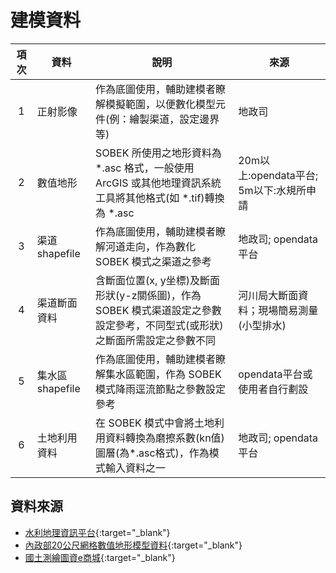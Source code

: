 # 建模資料

| 項次  | 資料            | 說明                                                                                                                       | 來源                                     |
| :---: | --------------- | -------------------------------------------------------------------------------------------------------------------------- | ---------------------------------------- |
|   1   | 正射影像        | 作為底圖使用，輔助建模者瞭解模擬範圍，以便數化模型元件(例：繪製渠道，設定邊界等)                                           | 地政司                                   |
|   2   | 數值地形        | SOBEK 所使用之地形資料為 \*.asc 格式，一般使用 ArcGIS 或其他地理資訊系統工具將其他格式(如 \*.tif)轉換為 \*.asc             | 20m以上:opendata平台; 5m以下:水規所申請  |
|   3   | 渠道shapefile   | 作為底圖使用，輔助建模者瞭解河道走向，作為數化 SOBEK 模式之渠道之參考                                                      | 地政司; opendata平台                     |
|   4   | 渠道斷面資料    | 含斷面位置(x, y坐標)及斷面形狀(y-z關係圖)，作為 SOBEK 模式渠道設定之參數設定參考，不同型式(或形狀)之斷面所需設定之參數不同 | 河川局大斷面資料；現場簡易測量(小型排水) |
|   5   | 集水區shapefile | 作為底圖使用，輔助建模者瞭解集水區範圍，作為 SOBEK 模式降雨逕流節點之參數設定參考                                          | opendata平台或使用者自行劃設             |
|   6   | 土地利用資料    | 在 SOBEK 模式中會將土地利用資料轉換為磨擦系數(kn值)圖層(為*.asc格式)，作為模式輸入資料之一                                 | 地政司; opendata平台                     |

## 資料來源
* [水利地理資訊平台](https://gic.wra.gov.tw/gis/){:target="_blank"}
* [內政部20公尺網格數值地形模型資料](https://data.gov.tw/dataset/35430){:target="_blank"}
* [國土測繪圖資e商城](https://whgis.nlsc.gov.tw/){:target="_blank"}